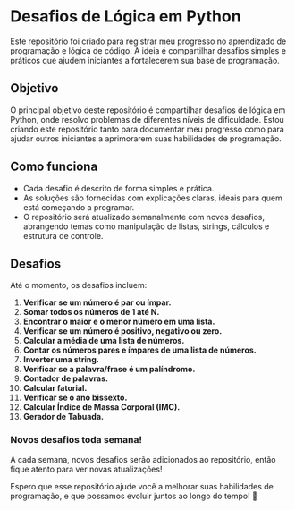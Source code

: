 # Desafios de Lógica em Python

Este repositório foi criado para registrar meu progresso no aprendizado de programação e lógica de código. A ideia é compartilhar desafios simples e práticos que ajudem iniciantes a fortalecerem sua base de programação.

## Objetivo

O principal objetivo deste repositório é compartilhar desafios de lógica em Python, onde resolvo problemas de diferentes níveis de dificuldade. Estou criando este repositório tanto para documentar meu progresso como para ajudar outros iniciantes a aprimorarem suas habilidades de programação.

## Como funciona

- Cada desafio é descrito de forma simples e prática.
- As soluções são fornecidas com explicações claras, ideais para quem está começando a programar.
- O repositório será atualizado semanalmente com novos desafios, abrangendo temas como manipulação de listas, strings, cálculos e estrutura de controle.

## Desafios

Até o momento, os desafios incluem:

01. **Verificar se um número é par ou ímpar.**
02. **Somar todos os números de 1 até N.**
03. **Encontrar o maior e o menor número em uma lista.**
04. **Verificar se um número é positivo, negativo ou zero.**
05. **Calcular a média de uma lista de números.**
06. **Contar os números pares e ímpares de uma lista de números.**
07. **Inverter uma string.**
08. **Verificar se a palavra/frase é um palíndromo.**
09. **Contador de palavras.**
10. **Calcular fatorial.**
11. **Verificar se o ano bissexto.**
12. **Calcular Índice de Massa Corporal (IMC).**
13. **Gerador de Tabuada.**

### Novos desafios toda semana!

A cada semana, novos desafios serão adicionados ao repositório, então fique atento para ver novas atualizações!

Espero que esse repositório ajude você a melhorar suas habilidades de programação, e que possamos evoluir juntos ao longo do tempo! 🚀

